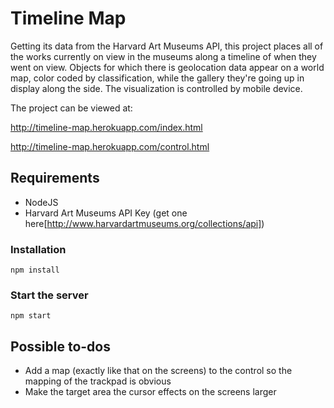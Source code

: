 # Timeline Map

Getting its data from the Harvard Art Museums API, this project places all of the works currently on view in the museums along a timeline of when they went on view. Objects for which there is geolocation data appear on a world map, color coded by classification, while the gallery they're going up in display along the side. The visualization is controlled by mobile device.




The project can be viewed at:

http://timeline-map.herokuapp.com/index.html

http://timeline-map.herokuapp.com/control.html

## Requirements

* NodeJS
* Harvard Art Museums API Key (get one here[http://www.harvardartmuseums.org/collections/api])

### Installation
```
npm install 
```

### Start the server
```
npm start
```

## Possible to-dos

* Add a map (exactly like that on the screens) to the control so the mapping of the trackpad is obvious
* Make the target area the cursor effects on the screens larger
